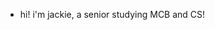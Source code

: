 - hi! i'm jackie, a senior studying MCB and CS!

<!---
jxg22/jxg22 is a ✨ special ✨ repository because its `README.md` (this file) appears on your GitHub profile.
You can click the Preview link to take a look at your changes.
--->
